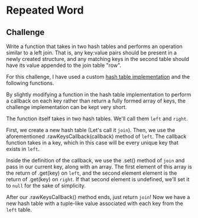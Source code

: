 # Repeated Word

## Challenge

Write a function that takes in two hash tables and performs an operation similar to a left join. That is, any key:value pairs should be present in a newly created structure, and any matching keys in the second table should have its value appended to the join table "row".

For this challenge, I have used a custom [hash table implementation](./README.md) and the following functions.

By slightly modifying a function in the hash table implementation to perform a callback on each key rather than return a fully formed array of keys, the challenge implementation can be kept very short.

The function itself takes in two hash tables. We'll call them `left` and `right`.

First, we create a new hash table (Let's call it `join`). Then, we use the aforementioned .rawKeysCallback(callback) method of `left`. The callback function takes in a key, which in this case will be every unique key that exists in `left`.

Inside the definition of the callback, we use the .set() method of `join` and pass in our current key, along with an array. The first element of this array is the return of .get(key) on `left`, and the second element element is the return of .get(key) on `right`. If that second element is undefined, we'll set it to `null` for the sake of simplicity.

After our .rawKeysCallback() method ends, just return `join`! Now we have a new hash table with a tuple-like value associated with each key from the `left` table.
